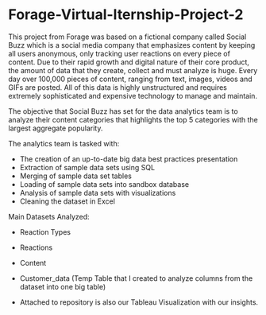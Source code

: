 # Forage-Virtual-Iternship-Project-2

This project from Forage was based on a fictional company called Social Buzz which is a social media company that emphasizes content by keeping all users anonymous, only tracking user reactions on every piece of content. Due to their rapid growth and digital nature of their core product, the amount of data that they create, collect and must analyze is huge. Every day over 100,000 pieces of content, ranging from text, images, videos and GIFs are posted. All of this data is highly unstructured and requires extremely sophisticated and expensive technology to manage and maintain.

The objective that Social Buzz has set for the data analytics team is to analyze their content categories that highlights the top 5 categories with the
largest aggregate popularity. 

The analytics team is tasked with:
- The creation of an up-to-date big data best practices presentation 
- Extraction of sample data sets using SQL 
- Merging of sample data set tables
- Loading of sample data sets into sandbox database
- Analysis of sample data sets with visualizations
- Cleaning the dataset in Excel

Main Datasets Analyzed:
- Reaction Types
- Reactions
- Content
- Customer_data (Temp Table that I created to analyze columns from the dataset into one big table)

- Attached to repository is also our Tableau Visualization with our insights.
